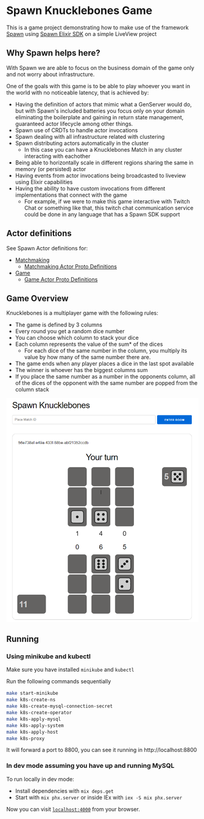 # Spawn Knucklebones Game

This is a game project demonstrating how to make use of the framework [Spawn](https://github.com/eigr/spawn) using [Spawn Elixir SDK](https://github.com/eigr/spawn/tree/main/spawn_sdk/spawn_sdk) on a simple LiveView project

## Why Spawn helps here?

With Spawn we are able to focus on the business domain of the game only and not worry about infrastructure.

One of the goals with this game is to be able to play whoever you want in the world with no noticeable latency, that is achieved by:
  - Having the definition of actors that mimic what a GenServer would do, but with Spawn's included batteries you focus only on your domain eliminating the boilerplate and gaining in return state management, guaranteed actor lifecycle among other things.
  - Spawn use of CRDTs to handle actor invocations
  - Spawn dealing with all infrastructure related with clustering
  - Spawn distributing actors automatically in the cluster
    - In this case you can have a Knucklebones Match in any cluster interacting with eachother
  - Being able to horizontally scale in different regions sharing the same in memory (or persisted) actor
  - Having events from actor invocations being broadcasted to liveview using Elixir capabilities
  - Having the ability to have custom invocations from different implementations that connect with the game
    - For example, if we were to make this game interactive with Twitch Chat or something like that, this twitch chat communication service could be done in any language that has a Spawn SDK support

## Actor definitions

See Spawn Actor definitions for:

  - [Matchmaking](./lib/dice/matchmaking/matchmaking_actor.ex)
    - [Matchmaking Actor Proto Definitions](./priv/protos/matchmaking.proto)
  - [Game](./lib/dice/game/match_actor.ex)
    - [Game Actor Proto Definitions](./priv/protos/game/match.proto)

## Game Overview

Knucklebones is a multiplayer game with the following rules:

- The game is defined by 3 columns
- Every round you get a random dice number
- You can choose which column to stack your dice
- Each column represents the value of the sum* of the dices
  - For each dice of the same number in the column, you multiply its value by how many of the same number there are.
- The game ends when any player places a dice in the last spot available
- The winner is whoever has the biggest columns sum
- If you place the same number as a number in the opponents column, all of the dices of the opponent with the same number are popped from the column stack

![Game Example](./example/running.png)

## Running

### Using minikube and kubectl

Make sure you have installed `minikube` and `kubectl`

Run the following commands sequentially

```BASH
make start-minikube
make k8s-create-ns
make k8s-create-mysql-connection-secret
make k8s-create-operator
make k8s-apply-mysql
make k8s-apply-system 
make k8s-apply-host
make k8s-proxy
```

It will forward a port to 8800, you can see it running in http://localhost:8800

### In dev mode assuming you have up and running MySQL

To run locally in dev mode:

  * Install dependencies with `mix deps.get`
  * Start with `mix phx.server` or inside IEx with `iex -S mix phx.server`

Now you can visit [`localhost:4000`](http://localhost:4000) from your browser.
